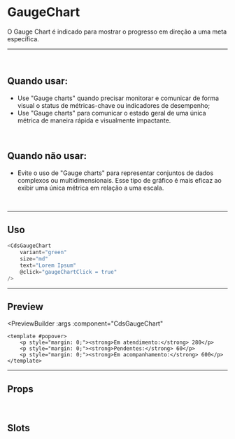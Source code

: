 # GaugeChart

O Gauge Chart é indicado para mostrar o progresso em direção a uma meta específica.

---
<br>

## Quando usar:
- Use "Gauge charts" quando precisar monitorar e comunicar de forma visual o status de métricas-chave ou indicadores de desempenho;
- Use "Gauge charts" para comunicar o estado geral de uma única métrica de maneira rápida e visualmente impactante.

<br>

## Quando não usar:
- Evite o uso de "Gauge charts" para representar conjuntos de dados complexos ou multidimensionais. Esse tipo de gráfico é mais eficaz ao exibir uma única métrica em relação a uma escala.

<br>

---

## Uso

```js
<CdsGaugeChart
	variant="green"
	size="md"
	text="Lorem Ipsum"
	@click="gaugeChartClick = true"
/>
```

---

## Preview

<PreviewBuilder
	:args
	:component="CdsGaugeChart"
>
	<template #popover>
		<p style="margin: 0;"><strong>Em atendimento:</strong> 280</p>
		<p style="margin: 0;"><strong>Pendentes:</strong> 60</p>
		<p style="margin: 0;"><strong>Em acompanhamento:</strong> 600</p>
	</template>
</PreviewBuilder>

---

## Props

<APITable
	name="CdsGaugeChart"
	section="props"
/>
<br>

## Slots

<APITable
	name="CdsGaugeChart"
	section="slots"
/>

<script setup>
import { ref } from 'vue';
import CdsGaugeChart from '@/components/GaugeChart.vue';

const args = ref({
	value: 79.2,
	showTarget: false,
	target: 85,
	variant: "green",
	size: 250,
	subtitle: 'aptos ao indicador',
});
</script>
